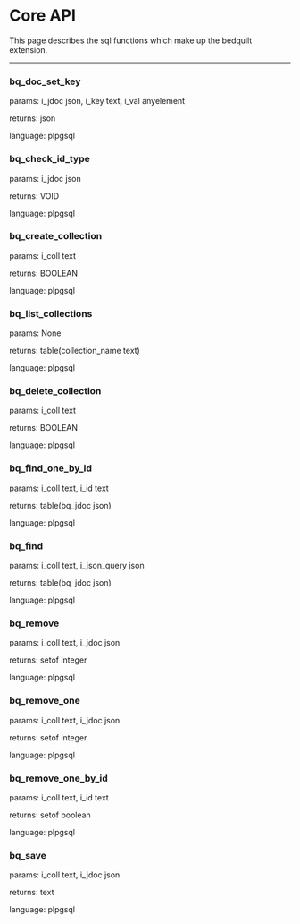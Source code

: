 # Core API

This page describes the sql functions which make up the bedquilt extension.


---- ---- ---- ----




### bq\_doc\_set\_key

params: i\_jdoc json, i\_key text, i\_val anyelement

returns: json

language: plpgsql





### bq\_check\_id\_type

params: i\_jdoc json

returns: VOID

language: plpgsql





### bq\_create\_collection

params: i\_coll text

returns: BOOLEAN

language: plpgsql





### bq\_list\_collections

params: None

returns: table(collection\_name text)

language: plpgsql





### bq\_delete\_collection

params: i\_coll text

returns: BOOLEAN

language: plpgsql





### bq\_find\_one\_by\_id

params: i\_coll text, i\_id text

returns: table(bq\_jdoc json)

language: plpgsql





### bq\_find

params: i\_coll text, i\_json\_query json

returns: table(bq\_jdoc json)

language: plpgsql





### bq\_remove

params: i\_coll text, i\_jdoc json

returns: setof integer

language: plpgsql





### bq\_remove\_one

params: i\_coll text, i\_jdoc json

returns: setof integer

language: plpgsql





### bq\_remove\_one\_by\_id

params: i\_coll text, i\_id text

returns: setof boolean

language: plpgsql





### bq\_save

params: i\_coll text, i\_jdoc json

returns: text

language: plpgsql



